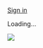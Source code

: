 [Sign in](https://accounts.google.com/ServiceLogin?service=wise&passive=1209600&osid=1&continue=https://drive.google.com/file/d/1EyZfmSnupY3myzR04WKiJylzQfWHcjM4/view&followup=https://drive.google.com/file/d/1EyZfmSnupY3myzR04WKiJylzQfWHcjM4/view&ec=GAZAGQ)

Loading…

![](https://drive.google.com/drive-viewer/AKGpihZ477fvg9IHIlb_lA2Z5LURCrEq_5EFKCh5HGFrc-RyqHM0xvkyO0lsP0xMlF7jnpqK3Q4wHGxqSht8azVkdBom-DLhkpCkRYI=s1600-rw-v1)